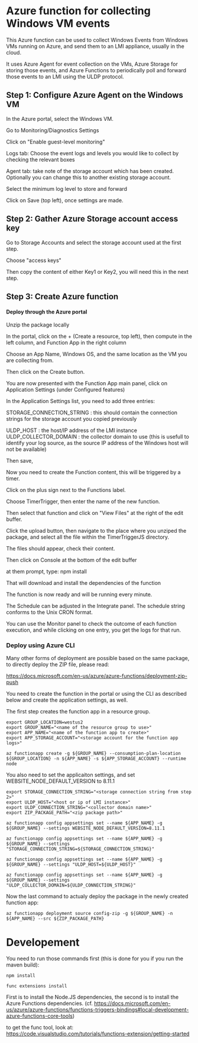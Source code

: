 # Azure function for collecting Windows VM events

This Azure function can be used to collect Windows Events from Windows VMs running on Azure, and send them to an LMI appliance, usually in the cloud.

It uses Azure Agent for event collection on the VMs, Azure Storage for storing those events, and Azure Functions to periodically poll and forward those events to an LMI using the ULDP protocol.

## Step 1: Configure Azure Agent on the Windows VM

In the Azure portal, select the Windows VM.

Go to Monitoring/Diagnostics Settings

Click on "Enable guest-level monitoring"

Logs tab: Choose the event logs and levels you would like to collect by checking the relevant boxes

Agent tab: take note of the storage account which has been created. Optionally you can change this to another existing storage account.

Select the minimum log level to store and forward

Click on Save (top left), once settings are made.


## Step 2: Gather Azure Storage account access key
Go to Storage Accounts and select the storage account used at the first step.

Choose "access keys"

Then copy the content of either Key1 or Key2, you will need this in the next step.

## Step 3: Create Azure function
#### Deploy through the Azure portal
Unzip the package locally

In the portal, click on the + (Create a resource, top left), then compute in the left column, and Function App in the right column

Choose an App Name, Windows OS, and the same location as the VM you are collecting from.

Then click on the Create button.

You are now presented with the Function App main panel, click on Application Settings (under Configured features)

In the Application Settings list, you need to add three entries:

STORAGE_CONNECTION_STRING : this should contain the connection strings for the storage account you copied previously

ULDP_HOST : the host/IP address of the LMI instance
ULDP_COLLECTOR_DOMAIN : the collector domain to use (this is usefull to identify your log source, as the source IP address of the Windows host will not be available)

Then save,

Now you need to create the Function content, this will be triggered by a timer.

Click on the plus sign next to the Functions label.

Choose TimerTrigger, then enter the name of the new function.

Then select that function and click on "View Files" at the right of the edit buffer.

Click the upload button, then navigate to the place where you unziped the package, and select all the file within the TimerTriggerJS directory.

The files should appear, check their content.

Then click on Console at the bottom of the edit buffer

at them prompt, type: npm install

That will download and install the dependencies of the function

The function is now ready and will be running every minute.

The Schedule can be adjusted in the Integrate panel. The schedule string conforms to the Unix CRON format.

You can use the Monitor panel to check the outcome of each function execution, and while clicking on one entry, you get the logs for that run.

### Deploy using Azure CLI

Many other forms of deployment are possible based on the same package, to directly deploy the ZIP file, please read:

https://docs.microsoft.com/en-us/azure/azure-functions/deployment-zip-push

You need to create the function in the portal or using the CLI as described below and create the application settings, as well.

The first step creates the function app in a resource group.

```
export GROUP_LOCATION=westus2
export GROUP_NAME="<name of the resource group to use>"
export APP_NAME="<name of the function app to create>"
export APP_STORAGE_ACCOUNT="<storage account for the function app logs>"

az functionapp create -g ${GROUP_NAME} --consumption-plan-location ${GROUP_LOCATION} -n ${APP_NAME} -s ${APP_STORAGE_ACCOUNT} --runtime node
```

You also need to set the applicaiton settings, and set WEBSITE_NODE_DEFAULT_VERSION to 8.11.1
```
export STORAGE_CONNECTION_STRING="<storage connection string from step 2>"
export ULDP_HOST="<host or ip of LMI instance>"
export ULDP_CONNECTION_STRING="<collector domain name>"
export ZIP_PACKAGE_PATH="<zip package path>"

az functionapp config appsettings set --name ${APP_NAME} -g ${GROUP_NAME} --settings WEBSITE_NODE_DEFAULT_VERSION=8.11.1

az functionapp config appsettings set --name ${APP_NAME} -g ${GROUP_NAME} --settings "STORAGE_CONNECTION_STRING=${STORAGE_CONNECTION_STRING}"

az functionapp config appsettings set --name ${APP_NAME} -g ${GROUP_NAME} --settings "ULDP_HOST=${ULDP_HOST}"

az functionapp config appsettings set --name ${APP_NAME} -g ${GROUP_NAME} --settings "ULDP_COLLECTOR_DOMAIN=${ULDP_CONNECTION_STRING}"
```

Now the last command to actualy deploy the package in the newly created function app:

```
az functionapp deployment source config-zip -g ${GROUP_NAME} -n ${APP_NAME} --src ${ZIP_PACKAGE_PATH}
```


# Developement

You need to run those commands first (this is done for you if you run the maven build):

```
npm install

func extensions install
```

First is to install the Node.JS dependencies, the second is to install the Azure Functions dependencies. (cf. https://docs.microsoft.com/en-us/azure/azure-functions/functions-triggers-bindings#local-development-azure-functions-core-tools)

to get the func tool, look at: https://code.visualstudio.com/tutorials/functions-extension/getting-started





